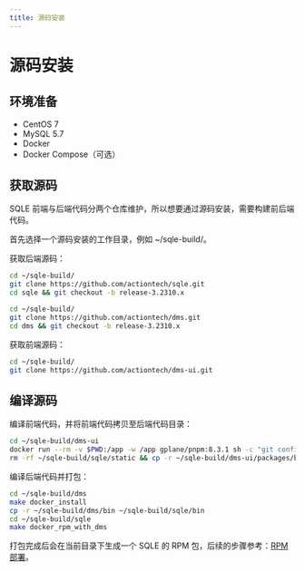 ```yaml
---
title: 源码安装
---
```

# 源码安装
## 环境准备
* CentOS 7
* MySQL 5.7
* Docker
* Docker Compose（可选）

## 获取源码
SQLE 前端与后端代码分两个仓库维护，所以想要通过源码安装，需要构建前后端代码。

首先选择一个源码安装的工作目录，例如 ~/sqle-build/。

获取后端源码：

```sh
cd ~/sqle-build/
git clone https://github.com/actiontech/sqle.git
cd sqle && git checkout -b release-3.2310.x

cd ~/sqle-build/
git clone https://github.com/actiontech/dms.git
cd dms && git checkout -b release-3.2310.x
```

获取前端源码：

```sh
cd ~/sqle-build/
git clone https://github.com/actiontech/dms-ui.git
```

## 编译源码
编译前端代码，并将前端代码拷贝至后端代码目录：
```sh
cd ~/sqle-build/dms-ui
docker run --rm -v $PWD:/app -w /app gplane/pnpm:8.3.1 sh -c "git config --global --add safe.directory /app && pnpm config set registry https://registry.npm.taobao.org && pnpm install --no-frozen-lockfile && pnpm build"
rm -rf ~/sqle-build/sqle/static && cp -r ~/sqle-build/dms-ui/packages/base/dist ~/sqle-build/sqle/static
```

编译后端代码并打包：
```sh
cd ~/sqle-build/dms
make docker_install
cp -r ~/sqle-build/dms/bin ~/sqle-build/sqle/bin
cd ~/sqle-build/sqle
make docker_rpm_with_dms
```

打包完成后会在当前目录下生成一个 SQLE 的 RPM 包，后续的步骤参考：[RPM 部署](./rpm)。
